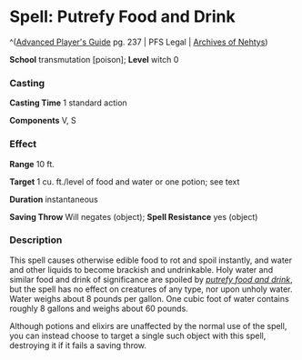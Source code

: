 # Spell: Putrefy Food and Drink

^([Advanced Player's Guide][ss-putrefy-food-and-drink] pg. 237 | PFS Legal | [Archives of Nehtys][sn-putrefy-food-and-drink])

**School** transmutation [poison]; **Level** witch 0

### Casting

**Casting Time** 1 standard action

**Components** V, S

### Effect

**Range** 10 ft.

**Target** 1 cu. ft./level of food and water or one potion; see text

**Duration** instantaneous

**Saving Throw** Will negates (object); **Spell Resistance** yes (object)

### Description

This spell causes otherwise edible food to rot and spoil instantly, and water and other liquids to become brackish and undrinkable. Holy water and similar food and drink of significance are spoiled by _[putrefy food and drink]_, but the spell has no effect on creatures of any type, nor upon unholy water. Water weighs about 8 pounds per gallon. One cubic foot of water contains roughly 8 gallons and weighs about 60 pounds.

Although potions and elixirs are unaffected by the normal use of the spell, you can instead choose to target a single such object with this spell, destroying it if it fails a saving throw.

[ss-putrefy-food-and-drink]: http://paizo.com/pathfinderRPG/v57
[sn-putrefy-food-and-drink]: http://www.archivesofnethys.com/SpellDisplay.aspx?ItemName=Putrefy%20Food%20and%20Drink
[putrefy food and drink]: http://www.archivesofnethys.com/SpellDisplay.aspx?ItemName=putrefy%20food%20and%20drink